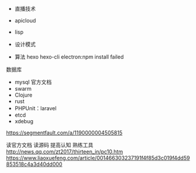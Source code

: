- 直播技术
- apicloud
- lisp

- 设计模式

- 算法 hexo hexo-cli electron:npm install failed

数据库

- mysql 官方文档
- swarm
- Clojure
- rust
- PHPUnit：laravel
- etcd
- xdebug

<https://segmentfault.com/a/1190000004505815>

读官方文档 读源码 提高认知 熟练工具 <http://news.qq.com/zt2017/thirteen_in/pc10.htm> <https://www.liaoxuefeng.com/article/001466303237191f4f85d3c019f4dd59853518c4a3d40dd000>

